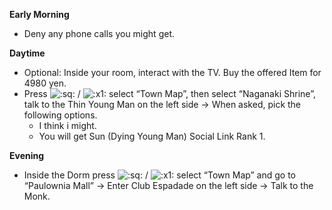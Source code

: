 **Early Morning**

- Deny any phone calls you might get.

**Daytime**

- Optional: Inside your room, interact with the TV. Buy the offered Item for 4980 yen.
- Press ![:sq:](/assets/square.png) / ![:x1:](/assets/x1.png) select “Town Map”, then select “Naganaki Shrine”, talk to the Thin Young Man on the left side -> When asked, pick the following options.
  - I think i might.
  - You will get Sun (Dying Young Man) Social Link Rank 1.

**Evening**

- Inside the Dorm press ![:sq:](/assets/square.png) / ![:x1:](/assets/x1.png) select “Town Map” and go to “Paulownia Mall” -> Enter Club Espadade on the left side -> Talk to the Monk.
